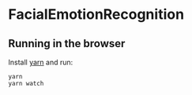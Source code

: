 # FacialEmotionRecognition

## Running in the browser

Install [yarn](https://yarnpkg.com/en/) and run:

    yarn
    yarn watch